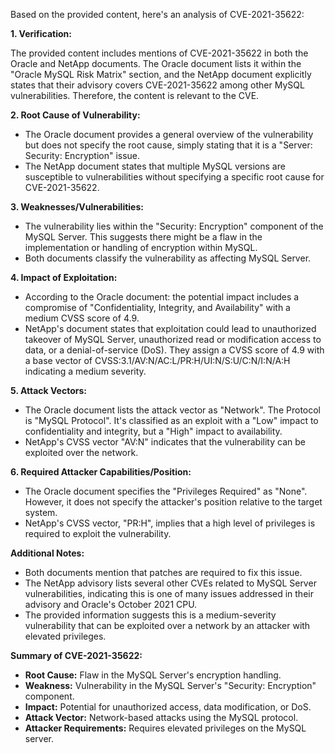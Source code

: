 Based on the provided content, here's an analysis of CVE-2021-35622:

**1. Verification:**

The provided content includes mentions of CVE-2021-35622 in both the Oracle and NetApp documents. The Oracle document lists it within the "Oracle MySQL Risk Matrix" section, and the NetApp document explicitly states that their advisory covers CVE-2021-35622 among other MySQL vulnerabilities. Therefore, the content is relevant to the CVE.

**2. Root Cause of Vulnerability:**

*   The Oracle document provides a general overview of the vulnerability but does not specify the root cause, simply stating that it is a "Server: Security: Encryption" issue.
*   The NetApp document states that multiple MySQL versions are susceptible to vulnerabilities without specifying a specific root cause for CVE-2021-35622.

**3. Weaknesses/Vulnerabilities:**

*   The vulnerability lies within the "Security: Encryption" component of the MySQL Server. This suggests there might be a flaw in the implementation or handling of encryption within MySQL.
*   Both documents classify the vulnerability as affecting MySQL Server.

**4. Impact of Exploitation:**

*   According to the Oracle document: the potential impact includes a compromise of "Confidentiality, Integrity, and Availability" with a medium CVSS score of 4.9.
*   NetApp's document states that exploitation could lead to unauthorized takeover of MySQL Server, unauthorized read or modification access to data, or a denial-of-service (DoS). They assign a CVSS score of 4.9 with a base vector of CVSS:3.1/AV:N/AC:L/PR:H/UI:N/S:U/C:N/I:N/A:H indicating a medium severity.

**5. Attack Vectors:**

*   The Oracle document lists the attack vector as "Network". The Protocol is "MySQL Protocol". It's classified as an exploit with a "Low" impact to confidentiality and integrity, but a "High" impact to availability.
*   NetApp's CVSS vector "AV:N" indicates that the vulnerability can be exploited over the network.

**6. Required Attacker Capabilities/Position:**

*   The Oracle document specifies the "Privileges Required" as "None". However, it does not specify the attacker's position relative to the target system.
*   NetApp's CVSS vector, "PR:H", implies that a high level of privileges is required to exploit the vulnerability.

**Additional Notes:**
*   Both documents mention that patches are required to fix this issue.
*   The NetApp advisory lists several other CVEs related to MySQL Server vulnerabilities, indicating this is one of many issues addressed in their advisory and Oracle's October 2021 CPU.
*   The provided information suggests this is a medium-severity vulnerability that can be exploited over a network by an attacker with elevated privileges.

**Summary of CVE-2021-35622:**
*   **Root Cause:** Flaw in the MySQL Server's encryption handling.
*   **Weakness:** Vulnerability in the MySQL Server's "Security: Encryption" component.
*   **Impact:** Potential for unauthorized access, data modification, or DoS.
*   **Attack Vector:** Network-based attacks using the MySQL protocol.
*   **Attacker Requirements:** Requires elevated privileges on the MySQL server.